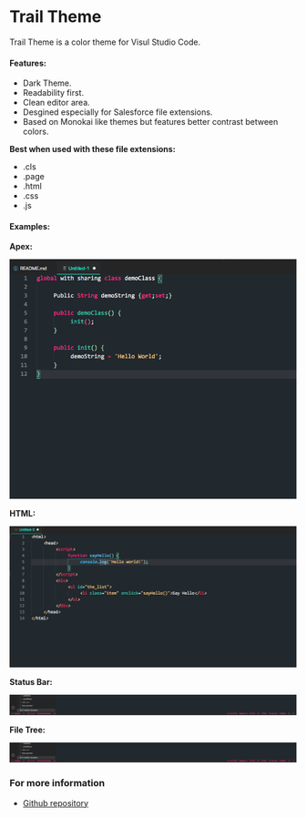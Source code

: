 # Trail Theme

Trail Theme is a color theme for Visul Studio Code.

#### Features:
* Dark Theme.
* Readability first.
* Clean editor area.
* Desgined especially for Salesforce file extensions.
* Based on Monokai like themes but features better contrast between colors.

**Best when used with these file extensions:**

* .cls
* .page
* .html
* .css
* .js

#### Examples:
**Apex:**

![HTML Example](Images/APEX.png)

**HTML:**

![HTML Example](Images/html.png)

**Status Bar:**

![HTML Example](Images/statusBar.png)

**File Tree:**

![HTML Example](Images/statusBar.png)

### For more information
* [Github repository](https://github.com/Mos-6/vscTrailTheme)
